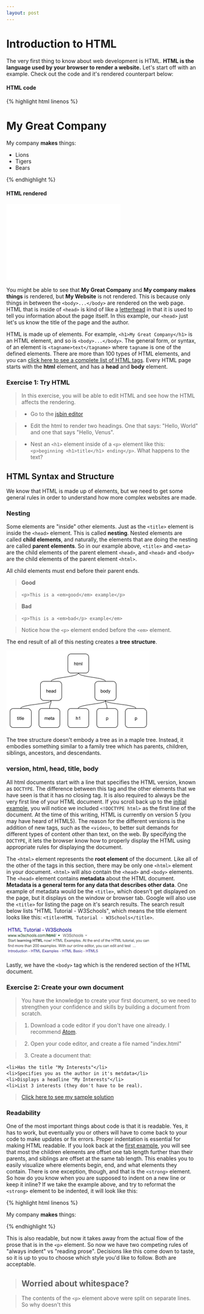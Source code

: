 ```yaml
---
layout: post
---
```


# Introduction to HTML
The very first thing to know about web development is HTML.  **HTML is the language used by your browser to render a website.**  Let's start off with an example.  Check out the code and it's rendered counterpart below:

#### HTML code
<a id="example"></a>
{% highlight html linenos %}
<!DOCTYPE html>
<html>
  <head>
    <title>My Website</title>
    <meta name="author" content="Matthew Prestifilippo">
  </head>
  <body>
    <h1>My Great Company</h1>
    <p>My company <strong>makes</strong> things:</p>
    <ul>
      <li>Lions</li>
      <li>Tigers</li>
      <li>Bears</li>
    </ul>
  </body>
</html>
{% endhighlight %}

#### HTML rendered
<pre><iframe style="border:none; height: 200px; overflow: hidden;" src="/demos/html/demo.html"></iframe></pre>

You might be able to see that **My Great Company** and **My company makes things** is rendered, but **My Website** is not rendered.  This is because only things in between the `<body>...</body>` are rendered on the web page.  HTML that is inside of `<head>` is kind of like a <a href="https://en.wikipedia.org/wiki/Letterhead" target="_blank">letterhead</a> in that it is used to tell you information about the page itself.  In this example, our `<head>` just let's us know the title of the page and the author.

HTML is made up of elements.  For example, `<h1>My Great Company</h1>` is an HTML element, and so is `<body>...</body>`.  The general form, or syntax, of an element is `<tagname>text</tagname>` where `tagname` is one of the defined elements.  There are more than 100 types of HTML elements, and you can <a href="http://www.w3.org/TR/html-markup/elements.html" target="_blank">click here to see a complete list of HTML tags</a>.  Every HTML page starts with the **html** element, and has a **head** and **body** element.

### Exercise 1: Try HTML
> In this exercise, you will be able to edit HTML and see how the HTML affects the rendering.

> * Go to the <a href="https://jsbin.com/zasalakico/edit?html,output" target="_blank">jsbin editor</a>

> * Edit the html to render two headings.  One that says: "Hello, World" and one that says "Hello, Venus".

> * Nest an `<h1>` element inside of a `<p>` element like this: `<p>beginning <h1>title</h1> ending</p>`.  What happens to the text?

## HTML Syntax and Structure

We know that HTML is made up of elements, but we need to get some general rules in order to understand how more complex websites are made.

### Nesting

Some elements are "inside" other elements.  Just as the `<title>` element is inside the `<head>` element.  This is called **nesting**.  Nested elements are called **child elements**, and naturally, the elements that are doing the nesting are called **parent elements**.  So in our example above, `<title>` and `<meta>` are the child elements of the parent element `<head>`, and `<head>` and `<body>` are the child elements of the parent element `<html>`.

All child elements must end before their parent ends.
> **Good**

> `<p>This is a <em>good</em> example</p>`

> **Bad**

> `<p>This is a <em>bad</p> example</em>`

> Notice how the `<p>` element ended before the `<em>` element.


The end result of all of this nesting creates a **tree structure**.

![html tree](/images/posts/html/html-tree.png "html tree")

The tree structure doesn't embody a tree as in a maple tree.  Instead, it embodies something similar to a family tree which has parents, children, siblings, ancestors, and descendants.


### version, html, head, title, body
All html documents start with a line that specifies the HTML version, known as `DOCTYPE`.  The difference between this tag and the other elements that we have seen is that it has no closing tag.  It is also required to always be the very first line of your HTML document.  If you scroll back up to the <a href="#example">initial example</a>, you will notice we included `<!DOCTYPE html>` as the first line of the document.  At the time of this writing, HTML is currently on version 5 (you may have heard of HTML5).  The reason for the different versions is the addition of new tags, such as the `<video>`, to better suit demands for different types of content other than text, on the web.  By specifying the `DOCTYPE`, it lets the browser know how to properly display the HTML using appropriate rules for displaying the document.

The `<html>` element represents the **root element** of the document.  Like all of the other of the tags in this section, there may be only one `<html>` element in your document.  `<html>` will also contain the `<head>` and `<body>` elements.  The `<head>` element contains **metadata** about the HTML document.  **Metadata is a general term for any data that describes other data**.  One example of metadata would be the `<title>`, which doesn't get displayed on the page, but it displays on the window or browser tab.  Google will also use the `<title>` for listing the page on it's search results.  The search result below lists "HTML Tutorial - W3Schools", which means the title element looks like this: `<title>HTML Tutorial - W3Schools</title>`.

![html titles on google](/images/posts/html/titles-on-google.png "use of titles")

Lastly, we have the `<body>` tag which is the rendered section of the HTML document.

### Exercise 2: Create your own document
> You have the knowledge to create your first document, so we need to strengthen your confidence and skills by building a document from scratch.

> 1. Download a code editor if you don't have one already.  I recommend <a href="https://atom.io/" target="_blank">Atom</a>.

> 2. Open your code editor, and create a file named "index.html"

> 3. Create a document that:
> <ul style="list-style: disc; font-size: 14px;">
    <li>Has the title "My Interests"</li>
    <li>Specifies you as the author in it's metdata</li>
    <li>Displays a headline "My Interests"</li>
    <li>List 3 interests (they don't have to be real).
  </ul>

> <a href="/demos/html/interests.html" target="_blank">Click here to see my sample solution</a>

### Readability

One of the most important things about code is that it is readable.  Yes, it has to work, but eventually you or others will have to come back to your code to make updates or fix errors.  Proper indentation is essential for making HTML readable.  If you look back at the <a href="#example">first example</a>, you will see that most the children elements are offset one tab length further than their parents, and siblings are offset at the same tab length.  This enables you to easily visualize where elements begin, end, and what elements they contain.  There is one exception, though, and that is the `<strong>` element.  So how do you know when you are supposed to indent on a new line or keep it inline?  If we take the example above, and try to reformat the `<strong>` element to be indented, it will look like this:

{% highlight html linenos %}
<p>
  My company
  <strong>makes</strong>
  things:
</p>
{% endhighlight %}

This is also readable, but now it takes away from the actual flow of the prose that is in the `<p>` element.  So now we have two competing rules of "always indent" vs "reading prose".  Decisions like this come down to taste, so it is up to you to choose which style you'd like to follow.  Both are acceptable.

> ## Worried about whitespace?

> The contents of the `<p>` element above were split on separate lines.  So why doesn't this 

<!-- vocab / semantic html -->
<!-- indentation -->
<!-- classes, ids -->
<!-- rendering, box model, css -->
<!-- forms -->
<!-- format (root html element, tree structure, attributes, ) -->

